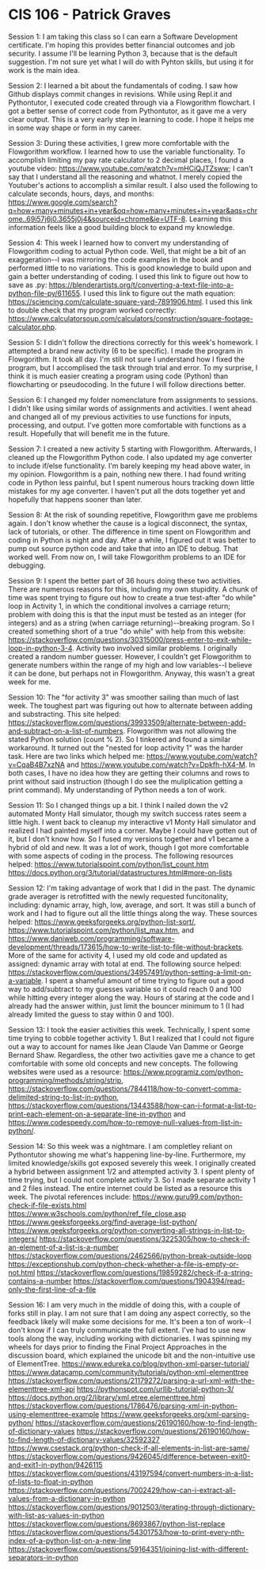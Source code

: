 # CIS 106 - Patrick Graves
Session 1: I am taking this class so I can earn a Software Development certificate. I'm hoping this provides better financial outcomes and job security. I assume I'll be learning Python 3, because that is the default suggestion. I'm not sure yet what I will do with Pyhton skills, but using it for work is the main idea.

Session 2: I learned a bit about the fundamentals of coding. I saw how Github displays commit changes in revisions. While using Repl.it and Pythontutor, I executed code created through via a Flowgorithm flowchart. I got a better sense of correct code from Pythontutor, as it gave me a very clear output. This is a very early step in learning to code. I hope it helps me in some way shape or form in my career.


Session 3: During these activities, I grew more comfortable with the Flowgorithm workflow. I learned how to use the variable functionality. To accomplish limiting my pay rate calculator to 2 decimal places, I found a youtube video: https://www.youtube.com/watch?v=mHCiQJTZsww; I can't say that I understand all the reasoning and whatnot. I merely copied the Youtuber's actions to accomplish a similar result. I also used the following to calculate seconds, hours, days, and months: https://www.google.com/search?q=how+many+minutes+in+year&oq=how+many+minutes+in+year&aqs=chrome..69i57j6j0.3655j0j4&sourceid=chrome&ie=UTF-8. Learning this information feels like a good building block to expand my knowledge.


Session 4: This week I learned how to convert my understanding of Flowgorithm coding to actual Python code. Well, that might be a bit of an exaggeration--I was mirroring the code examples in the book and performed little to no variations. This is good knowledge to build upon and gain a better understanding of coding. I used this link to figure out how to save as .py: https://blenderartists.org/t/converting-a-text-file-into-a-python-file-py/611655. I used this link to figure out the math equation: https://sciencing.com/calculate-square-yard-7891906.html. I used this link to double check that my program worked correctly: https://www.calculatorsoup.com/calculators/construction/square-footage-calculator.php.


Session 5: I didn't follow the directions correctly for this week's homework. I attempted a brand new activity (6 to be specific). I made the program in Flowgorithm. It took all day. I'm still not sure I understand how I fixed the program, but I accomplised the task through trial and error. To my surprise, I think it is much easier creating a program using code (Python) than flowcharting or pseudocoding. In the future I will follow directions better.


Session 6: I changed my folder nomenclature from assignments to sessions. I didn't like using similar words of assignments and activities. I went ahead and changed all of my previous activities to use functions for inputs, processing, and output. I've gotten more comfortable with functions as a result. Hopefully that will benefit me in the future.


Session 7: I created a new activity 5 starting with Flowgorithm. Afterwards, I cleaned up the Flowgorithm Python code. I also updated my age converter to include if/else functionality. I'm barely keeping my head above water, in my opinion. Flowgorithm is a pain, nothing new there. I had found writing code in Python less painful, but I spent numerous hours tracking down little mistakes for my age converter. I haven't put all the dots together yet and hopefully that happens sooner than later.

Session 8: At the risk of sounding repetitive, Flowgorithm gave me problems again. I don't know whether the cause is a logical disconnect, the syntax, lack of tutorials, or other. The difference in time spent on Flowgorithm and coding in Python is night and day.  After a while, I figured out it was better to pump out source python code and take that into an IDE to debug. That worked well. From now on, I will take Flowgorithm problems to an IDE for debugging.

Session 9: I spent the better part of 36 hours doing these two activities. There are numerous reasons for this, including my own stupidity. A chunk of time was spent trying to figure out how to create a true test-after "do while" loop in Activity 1, in which the conditional involves a carriage return; problem with doing this is that the input must be tested as an integer (for integers) and as a string (when carriage returning)--breaking program. So I created something short of a true "do while" with help from this website: https://stackoverflow.com/questions/30315000/press-enter-to-exit-while-loop-in-python-3-4. Activity two involved similar problems. I originally created a random number guesser. However, I couldn't get Flowgorithm to generate numbers within the range of my high and low variables--I believe it can be done, but perhaps not in Flowgorithm. Anyway, this wasn't a great week for me.

Session 10: The "for activity 3" was smoother sailing than much of last week. The toughest part was figuring out how to alternate between adding and substracting. This site helped: https://stackoverflow.com/questions/39933509/alternate-between-add-and-subtract-on-a-list-of-numbers. Flowgorithm was not allowing the stated Python solution (count % 2). So I tinkered and found a similar workaround. It turned out the "nested for loop activity 1" was the harder task. Here are two links which helped me: https://www.youtube.com/watch?v=CqaB4B7xzNA and https://www.youtube.com/watch?v=Dpkfh-hX4-M. In both cases, I have no idea how they are getting their columns and rows to print without said instruction (though I do see the muliplication getting a print command). My understanding of Python needs a ton of work.

Session 11: So I changed things up a bit. I think I nailed down the v2 automated Monty Hall simulator, though my switch success rates seem a little high. I went back to cleanup my interactive v1 Monty Hall simulator and realized I had painted myself into a corner. Maybe I could have gotten out of it, but I don't know how. So I fused my versions together and v1 became a hybrid of old and new. It was a lot of work, though I got more comfortable with some aspects of coding in the process. The following resources helped:
https://www.tutorialspoint.com/python/list_count.htm
https://docs.python.org/3/tutorial/datastructures.html#more-on-lists

Session 12: I'm taking advantage of work that I did in the past. The dynamic grade averager is retrofitted with the newly requested funcitonality, including: dynamic array, high, low, average, and sort. It was still a bunch of work and I had to figure out all the little things along the way. These sources helped: https://www.geeksforgeeks.org/python-list-sort/, https://www.tutorialspoint.com/python/list_max.htm, and https://www.daniweb.com/programming/software-development/threads/173615/how-to-write-list-to-file-without-brackets. More of the same for activity 4, I used my old code and updated as assigned: dynamic array with total at end. The following source helped: https://stackoverflow.com/questions/34957491/python-setting-a-limit-on-a-variable. I spent a shameful amount of time trying to figure out a good way to add/subtract to my guesses variable so it could reach 0 and 100 while hitting every integer along the way. Hours of staring at the code and I already had the answer within, just limit the bouncer minimum to 1 (I had already limited the guess to stay within 0 and 100).

Session 13: I took the easier activities this week. Technically, I spent some time trying to cobble together activity 1. But I realized that I could not figure out a way to account for names like Jean Claude Van Damme or George Bernard Shaw. Regardless, the other two activities gave me a chance to get comfortable with some old concepts and new concepts. The following websites were used as a resource: https://www.programiz.com/python-programming/methods/string/strip, https://stackoverflow.com/questions/7844118/how-to-convert-comma-delimited-string-to-list-in-python, https://stackoverflow.com/questions/13443588/how-can-i-format-a-list-to-print-each-element-on-a-separate-line-in-python and https://www.codespeedy.com/how-to-remove-null-values-from-list-in-python/.

Session 14: So this week was a nightmare. I am completley reliant on Pythontutor showing me what's happening line-by-line. Furthermore, my limited knowledge/skills got exposed severely this week. I originally created a hybrid between assignment 1/2 and attempted activity 3. I spent plenty of time trying, but I could not complete activity 3. So I made separate activity 1 and 2 files instead. The entire internet could be listed as a resource this week. The pivotal references include:
https://www.guru99.com/python-check-if-file-exists.html
https://www.w3schools.com/python/ref_file_close.asp
https://www.geeksforgeeks.org/find-average-list-python/
https://www.geeksforgeeks.org/python-converting-all-strings-in-list-to-integers/
https://stackoverflow.com/questions/3225305/how-to-check-if-an-element-of-a-list-is-a-number
https://stackoverflow.com/questions/2462566/python-break-outside-loop
https://exceptionshub.com/python-check-whether-a-file-is-empty-or-not.html
https://stackoverflow.com/questions/19859282/check-if-a-string-contains-a-number
https://stackoverflow.com/questions/1904394/read-only-the-first-line-of-a-file

Session 16: 
I am very much in the middle of doing this, with a couple of forks still in play. I am not sure that I am doing any aspect correctly, so the feedback likely will make some decisions for me. It's been a ton of work--I don't know if I can truly communicate the full extent. I've had to use new tools along the way, including working with dictionaries. I was spinning my wheels for days prior to finding the Final Project Approaches in the discussion board, which explained the unicode bit and the non-intuitive use of ElementTree.
https://www.edureka.co/blog/python-xml-parser-tutorial/
https://www.datacamp.com/community/tutorials/python-xml-elementtree
https://stackoverflow.com/questions/21179272/parsing-a-url-xml-with-the-elementtree-xml-api
https://pythonspot.com/urllib-tutorial-python-3/
https://docs.python.org/2/library/xml.etree.elementtree.html
https://stackoverflow.com/questions/1786476/parsing-xml-in-python-using-elementtree-example
https://www.geeksforgeeks.org/xml-parsing-python/
https://stackoverflow.com/questions/26190160/how-to-find-length-of-dictionary-values
https://stackoverflow.com/questions/26190160/how-to-find-length-of-dictionary-values/32592327
https://www.csestack.org/python-check-if-all-elements-in-list-are-same/
https://stackoverflow.com/questions/9426045/difference-between-exit0-and-exit1-in-python/9426115
https://stackoverflow.com/questions/43197594/convert-numbers-in-a-list-of-lists-to-float-in-python
https://stackoverflow.com/questions/7002429/how-can-i-extract-all-values-from-a-dictionary-in-python
https://stackoverflow.com/questions/9012503/iterating-through-dictionary-with-list-as-values-in-python
https://stackoverflow.com/questions/8693867/python-list-replace
https://stackoverflow.com/questions/54301753/how-to-print-every-nth-index-of-a-python-list-on-a-new-line
https://stackoverflow.com/questions/59164351/joining-list-with-different-separators-in-python
